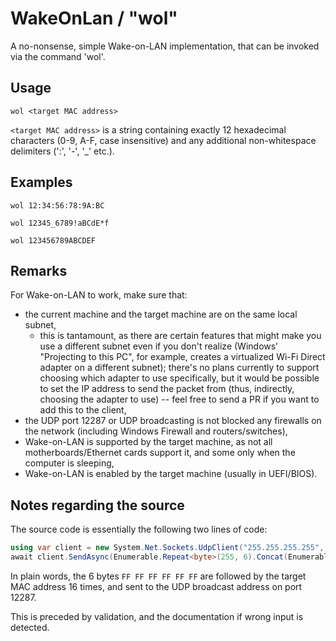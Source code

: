 # WakeOnLan / "wol"

A no-nonsense, simple Wake-on-LAN implementation, that can be invoked via the command 'wol'.

## Usage
```
wol <target MAC address>
```

`<target MAC address>` is a string containing exactly 12 hexadecimal characters (0-9, A-F, case insensitive) and any additional non-whitespace delimiters (':', '-', '_' etc.).

## Examples

`wol 12:34:56:78:9A:BC`

`wol 12345_6789!aBCdE*f`

`wol 123456789ABCDEF`

## Remarks
For Wake-on-LAN to work, make sure that:
- the current machine and the target machine are on the same local subnet, 
  - this is tantamount, as there are certain features that might make you use a different subnet even if you don't realize (Windows' "Projecting to this PC", for example, creates a virtualized Wi-Fi Direct adapter on a different subnet); there's no plans currently to support choosing which adapter to use specifically, but it would be possible to set the IP address to send the packet from (thus, indirectly, choosing the adapter to use) -- feel free to send a PR if you want to add this to the client,
- the UDP port 12287 or UDP broadcasting is not blocked any firewalls on the network (including Windows Firewall and routers/switches),
- Wake-on-LAN is supported by the target machine, as not all motherboards/Ethernet cards support it, and some only when the computer is sleeping,
- Wake-on-LAN is enabled by the target machine (usually in UEFI/BIOS).

## Notes regarding the source
The source code is essentially the following two lines of code:

```csharp
using var client = new System.Net.Sockets.UdpClient("255.255.255.255", 12287) { EnableBroadcast = true };
await client.SendAsync(Enumerable.Repeat<byte>(255, 6).Concat(Enumerable.Repeat(Enumerable.Range(0, 6).Select(i => Convert.ToByte(mac.Substring(i * 2, 2), 16)), 16).SelectMany(b => b)).ToArray(), 102);
```

In plain words, the 6 bytes `FF FF FF FF FF FF` are followed by the target MAC address 16 times, and sent to the UDP broadcast address on port 12287.

This is preceded by validation, and the documentation if wrong input is detected.
